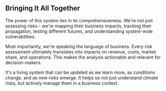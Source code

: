 ## Bringing It All Together

The power of this system lies in its comprehensiveness. We're not just assessing risks - we're mapping their business impacts, tracking their propagation, testing different futures, and understanding system-wide vulnerabilities.

Most importantly, we're speaking the language of business. Every risk assessment ultimately translates into impacts on revenue, costs, market share, and operations. This makes the analysis actionable and relevant for decision-makers.

It's a living system that can be updated as we learn more, as conditions change, and as new risks emerge. It helps us not just understand climate risks, but actively manage them in a business context.